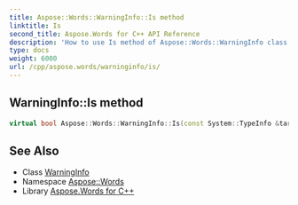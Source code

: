 ```yaml
---
title: Aspose::Words::WarningInfo::Is method
linktitle: Is
second_title: Aspose.Words for C++ API Reference
description: 'How to use Is method of Aspose::Words::WarningInfo class in C++.'
type: docs
weight: 6000
url: /cpp/aspose.words/warninginfo/is/
---
```

## WarningInfo::Is method




```cpp
virtual bool Aspose::Words::WarningInfo::Is(const System::TypeInfo &target) const override
```

## See Also

* Class [WarningInfo](../)
* Namespace [Aspose::Words](../../)
* Library [Aspose.Words for C++](../../../)
